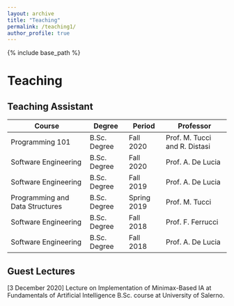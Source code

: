 ```yaml
---
layout: archive
title: "Teaching"
permalink: /teaching1/
author_profile: true
---
```


{% include base_path %}

# Teaching

## Teaching Assistant

| Course                          | Degree       | Period      | Professor                     |
|---------------------------------|--------------|-------------|-------------------------------|
| Programming 101                 | B.Sc. Degree | Fall 2020   | Prof. M. Tucci and R. Distasi |
| Software Engineering            | B.Sc. Degree | Fall 2020   | Prof. A. De Lucia             |
| Software Engineering            | B.Sc. Degree | Fall 2019   | Prof. A. De Lucia             |
| Programming and Data Structures | B.Sc. Degree | Spring 2019 | Prof. M. Tucci                |
| Software Engineering            | B.Sc. Degree | Fall 2018   | Prof. F. Ferrucci             |
| Software Engineering            | B.Sc. Degree | Fall 2018   | Prof. A. De Lucia             |


## Guest Lectures

[3 December 2020] Lecture on Implementation of Minimax-Based IA at Fundamentals of Artificial Intelligence B.Sc. course at University of Salerno.
